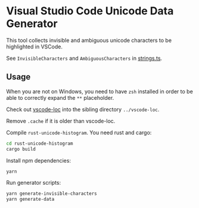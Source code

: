# Visual Studio Code Unicode Data Generator

This tool collects invisible and ambiguous unicode characters to be highlighted in VSCode.

See `InvisibleCharacters` and `AmbiguousCharacters` in [strings.ts](https://github.com/microsoft/vscode/blob/main/src/vs/base/common/strings.ts).

## Usage

When you are not on Windows, you need to have `zsh` installed in order to be able to correctly expand the `**` placeholder.


Check out [vscode-loc](https://github.com/microsoft/vscode-loc) into the sibling directory `../vscode-loc`.

Remove `.cache` if it is older than vscode-loc.

Compile `rust-unicode-histogram`. You need rust and cargo:

```sh
cd rust-unicode-histogram
cargo build
```

Install npm dependencies:

```sh
yarn
```

Run generator scripts:

```sh
yarn generate-invisible-characters
yarn generate-data
```
